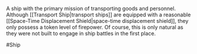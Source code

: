 A ship with the primary mission of transporting goods and personnel.
Although <span class="miscellaneous">[[Transport Ship|transport ships]]</span> are equipped with a reasonable <span class="miscellaneous">[[Space-Time Displacement Shield|space-time displacement shield]]</span>, they only possess a token level of firepower.
Of course, this is only natural as they were not built to engage in ship battles in the first place.

#Ship